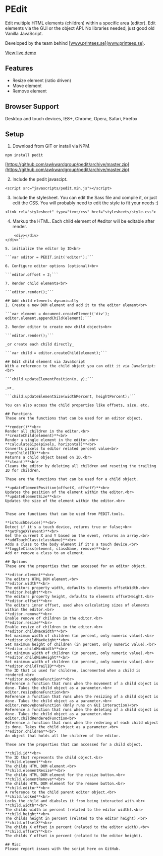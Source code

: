 PEdit
=====
Edit multiple HTML elements (children) within a specific area (editor). Edit elements via the GUI or the object API. No libraries needed, just good old Vanilla JavaScript.

Developed by the team behind [www.printees.se](www.printees.se).

[View live demo](http://awkwardcloud.com/pedit/)

## Features
- Resize element (ratio driven)
- Move element
- Remove element

## Browser Support
Desktop and touch devices, IE8+, Chrome, Opera, Safari, Firefox

## Setup
1. Download from GIT or install via NPM.

```npm install pedit```

[https://github.com/awkwardgroup/pedit/archive/master.zip](https://github.com/awkwardgroup/pedit/archive/master.zip)

2. Include the pedit javascipt.<br>

```<script src="javascripts/pedit.min.js"></script>```

3. Include the stylesheet. You can edit the Sass file and compile it, or just edit the CSS. You will probably need to edit the style to fit your needs :)<br>

```<link rel="stylesheet" type="text/css" href="stylesheets/style.css">```

4. Markup the HTML. Each child element of #editor will be editable after render.<br>

```<div id="editor">
    <div></div>
</div>```

5. initialize the editor by ID<br>

```var editor = PEDIT.init('editor');```

6. Configure editor options (optional)<br>

```editor.offset = 2;```

7. Render child elements<br>
  
```editor.render();```

## Add child elements dynamically
1. Create a new DOM element and add it to the editor element<br>
    
```var element = document.createElement('div');
editor.element.appendChild(element);```

2. Render editor to create new child objects<br>
  
```editor.render();```

_or create each child directly_

```var child = editor.createChild(element);```

## Edit child element via JavaScript
With a reference to the child object you can edit it via JavaScript:<br>

```child.updateElementPosition(x, y);```

_or_

```child.updateElementSize(widthPercent, heightPercent);```

You can also access the child properties like offsets, size, etc.

## Functions
These are the functions that can be used for an editor object.

**render()**<br>
Render all children in the editor.<br>
**createChild(element)**<br>
Render a single element in the editor.<br>
**calculateSize(pixels, horizontal)**<br>
Converts pixels to editor related percent value<br>
**getChild(ID)**<br>
Returns a child object based on ID.<br>
**clean()**<br>
Cleans the editor by deleting all children and reseting the trailing ID for children.

These are the functions that can be used for a child object.

**updateElementPosition(offsetX, offsetY)**<br>
Updates the position of the element within the editor.<br>
**updateElementSize**<br>
Updates the size of the element within the editor.<br>


These are functions that can be used from PEDIT.tools.

**isTouchDevice()**<br>
Detect if it's a touch device, returns true or false;<br>
**getPageXY(event)**<br>
Get the current X and Y based on the event, returns an array.<br>
**addTouchClass(className)**<br>
Adds a class to the body element if it's a touch device.<br>
**toggleClass(element, className, remove)**<br>
Add or remove a class to an element.

## Options
These are the properties that can accessed for an editor object.

**editor.element**<br>
The editors HTML DOM element.<br>
**editor.width**<br>
The editors property width, defaults to elements offsetWidth.<br>
**editor.height**<br>
The editors property height, defaults to elements offsetHeight.<br>
**editor.offset**<br>
The editors inner offset, used when calculating sizes of elements within the editor.<br>
**editor.remove**<br>
Enable remove of children in the editor.<br>
**editor.resize**<br>
Enable resize of children in the editor.<br>
**editor.childMaxWidth**<br>
Set maximum width of children (in percent, only numeric value).<br>
**editor.childMaxHeight**<br>
Set maximum height of children (in percent, only numeric value).<br>
**editor.childMinWidth**<br>
Set minimum width of children (in percent, only numeric value).<br>
**editor.childMinHeight**<br>
Set minimum width of children (in percent, only numeric value).<br>
**editor.childTrailID**<br>
The ID that is used for children, incremented when a child is rendered.<br>
**editor.moveDoneFunction**<br>
Reference a function that runs when the movement of a child object is done. Takes the child object as a parameter.<br>
editor.resizeDoneFunction<br>
Reference a function that runs when the resizing of a child object is done. Takes the child object as a parameter.<br>
editor.removeDoneFunction (Only runs on GUI interaction)<br>
Reference a function that runs when the deleting of a child object is done. Takes the child object as a parameter.<br>
editor.childRenderedFunction<br>
Reference a function that runs when the redering of each child object is done. Takes the child object as a parameter.<br>
**editor.children**<br>
An object that holds all the children of the editor.

These are the properties that can accessed for a child object.

**child.id**<br>
The ID that represents the child object.<br>
**child.element**<br>
The childs HTML DOM element.<br>
**child.elementResize**<br>
The childs HTML DOM element for the resize button.<br>
**child.elementRemove**<br>
The childs HTML DOM element for the remove button.<br>
**child.editor**<br>
A reference to the child parent editor object.<br>
**child.locked**<br>
Locks the child and diabsles it from being interacted with.<br>
**child.width**<br>
The childs width in percent (related to the editor width).<br>
**child.height**<br>
The childs height in percent (related to the editor height).<br>
**child.offsetX**<br>
The childs X offset in percent (related to the editor width).<br>
**child.offsetY**<br>
The childs Y offset in percent (related to the editor height).

## Misc
Please report issues with the script here on GitHub.

